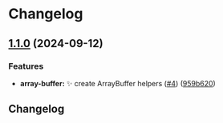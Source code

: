 # Changelog

## [1.1.0](https://github.com/TomKopp/utils/compare/utils-array-buffer-v1.0.0...utils-array-buffer-v1.1.0) (2024-09-12)


### Features

* **array-buffer:** :sparkles: create ArrayBuffer helpers ([#4](https://github.com/TomKopp/utils/issues/4)) ([959b620](https://github.com/TomKopp/utils/commit/959b620d5d2470b09b84a1a15cf9ea50867e5905))

## Changelog
